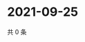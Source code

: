 # 2021-09-25

共 0 条

<!-- BEGIN -->
<!-- 最后更新时间 Sat Sep 25 2021 11:15:24 GMT+0800 (China Standard Time) -->

<!-- END -->
